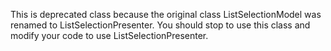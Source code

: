 This is deprecated class because the original class ListSelectionModel was renamed to ListSelectionPresenter. You should stop to use this class and modify your code to use ListSelectionPresenter.